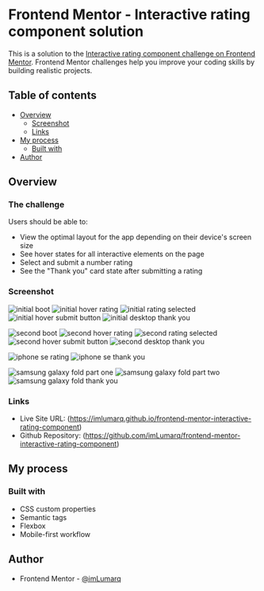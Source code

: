 # Frontend Mentor - Interactive rating component solution

This is a solution to the [Interactive rating component challenge on Frontend Mentor](https://www.frontendmentor.io/challenges/interactive-rating-component-koxpeBUmI). Frontend Mentor challenges help you improve your coding skills by building realistic projects.

## Table of contents

-   [Overview](#overview)
    -   [Screenshot](#screenshot)
    -   [Links](#links)
-   [My process](#my-process)
    -   [Built with](#built-with)
-   [Author](#author)

## Overview

### The challenge

Users should be able to:

-   View the optimal layout for the app depending on their device's screen size
-   See hover states for all interactive elements on the page
-   Select and submit a number rating
-   See the "Thank you" card state after submitting a rating

### Screenshot

![initial boot](./images/screenshots/initial-boot.png)
![initial hover rating](./images/screenshots/initial-hover-rating.png)
![initial rating selected](./images/screenshots/initial-rating-selected.png)
![initial hover submit button](./images/screenshots/initial-hover-submit-button.png)
![initial desktop thank you](./images/screenshots/initial-desktop-thank-you.png)

![second boot](./images/screenshots/second-boot.png)
![second hover rating](./images/screenshots/second-hover-rating.png)
![second rating selected](./images/screenshots/second-hover-sumbit-button.png)
![second hover submit button](./images/screenshots/second-hover-sumbit-button.png)
![second desktop thank you](./images/screenshots/second-desktop-thank-you.png)

![iphone se rating](./images/screenshots/iphone-se-rating.png)
![iphone se thank you](./images/screenshots/iphone-se-thank-you.png)

![samsung galaxy fold part one](./images/screenshots/samsung-galaxy-fold-rating-part-one.png)
![samsung galaxy fold part two](./images/screenshots/samsung-galaxy-fold-rating-part-two.png)
![samsung galaxy fold thank you](./images/screenshots/samsung-galaxy-fold-thank-you.png)

### Links

-   Live Site URL: (https://imlumarq.github.io/frontend-mentor-interactive-rating-component)
-   Github Repository: (https://github.com/imLumarq/frontend-mentor-interactive-rating-component)

## My process

### Built with

-   CSS custom properties
-   Semantic tags
-   Flexbox
-   Mobile-first workflow

## Author

-   Frontend Mentor - [@imLumarq](https://www.frontendmentor.io/profile/imLumarq)
